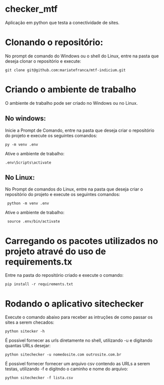 # checker_mtf
Aplicação em python que testa a conectividade de sites.


# Clonando o repositório:
  No prompt de comando do Windows ou o shell do Linux, entre na pasta que deseja clonar o repositório e execute:
 ```
 git clone git@github.com:mariatefranca/mtf-indicium.git
 ```

# Criando o ambiente de trabalho
  O ambiente de trabalho pode ser criado no Windows ou no Linux. 
## No windows:
  Inicie a Prompt de Comando, entre na pasta que deseja criar o repositório do projeto e execute os seguintes comandos:
```
py -m venv .env
```
  Ative o ambiente de trabalho:
```
.env\Scripts\activate
```
## No Linux:
  No Prompt de comandos do Linux, entre na pasta que deseja criar o repositório do projeto e execute os seguintes comandos:
```
 python -m venv .env
```
  Ative o ambiente de trabalho:
```
 source .env/bin/activate
```

# Carregando os pacotes utilizados no projeto atravé do uso de requirements.tx 
  Entre na pasta do repositório criado e execute o comando:
  ```
  pip install -r requirements.txt
  ```
# Rodando o aplicativo sitechecker
  Execute o comando abaixo para receber as intruções de como passar os sites a serem checados:
  ```
  python sitecker -h
  ```
É possivel fornecer as urls diretamente no shell, utilizando -u e digitando quantas URLs desejar:
 ```
 python sitechecker -u nomedosite.com outrosite.com.br

 ```
 É possivel fornecer fornecer um arquivo csv contendo as URLs a serem testas, utilizando -f e digitndo o caminho e nome do arquivo:
  ```
 python sitechecker -f lista.csv

 ```
  
 
 
  
  
